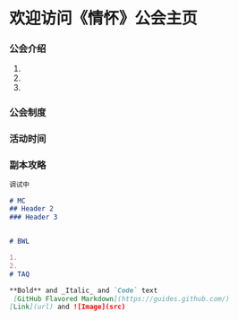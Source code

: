 # 欢迎访问《情怀》公会主页

### 公会介绍

1.
2.
3.

### 公会制度

### 活动时间

### 副本攻略

```markdown
调试中

# MC
## Header 2
### Header 3


# BWL

1. 
2. 
# TAQ

**Bold** and _Italic_ and `Code` text
 [GitHub Flavored Markdown](https://guides.github.com/)
[Link](url) and ![Image](src)
```



